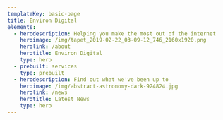 ```yaml
---
templateKey: basic-page
title: Environ Digital
elements:
  - herodescription: Helping you make the most out of the internet
    heroimage: /img/tapet_2019-02-22_03-09-12_746_2160x1920.png
    herolink: /about
    herotitle: Environ Digital
    type: hero
  - prebuilt: services
    type: prebuilt
  - herodescription: Find out what we've been up to
    heroimage: /img/abstract-astronomy-dark-924824.jpg
    herolink: /news
    herotitle: Latest News
    type: hero
---
```


